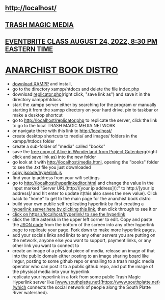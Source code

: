 ## [http://localhost/](http://localhost/)

## [TRASH MAGIC MEDIA](https://github.com/LafeLabs/trashmagicmedia/blob/main/README.md)

## [EVENTBRITE CLASS AUGUST 24, 2022, 8:30 PM EASTERN TIME](https://www.eventbrite.com/e/anarchist-book-distro-on-the-trash-magic-network-tickets-405907990727)

# [ANARCHIST BOOK DISTRO](https://github.com/LafeLabs/trashmagicmedia/blob/main/anarchistbookdistro/README.md)

- [download XAMPP](https://www.apachefriends.org/index.html) and install, 
- go to the directory xampp/htdocs and delete the file index.php
- download [replicator.php](https://raw.githubusercontent.com/LafeLabs/trashmagicmedia/main/replicator.php)(right click, "save link as") and save it in the directory xampp/htdocs
- start the xampp server either by searching for the program or manually starting it from the xampp directory on your hard drive. pin to taskbar or make a desktop shortcut
- go to [http://localhost/replicator.php](http://localhost/replicator.php) to replicate the server, click the link to go to the local TRASH MAGIC MEDIA NETWORK
- or navigate there with this link to [http://localhost/](http://localhost/)
- create desktop shortcuts to media/ and images/ folders in the xampp/htdocs folder
- create a sub-folder of "media" called "books"
- save the [free copy of Alice in Wonderland from Project Gutenberg](https://www.gutenberg.org/files/11/11-0.txt)(right click and save link as) into the new folder
- go look at it with [http://localhost/media.html](http://localhost/media.html), opening the "books" folder to see the .txt file you just downloaded
- [copy jscode/hyperlink.js](http://localhost/copy.php?from=https://raw.githubusercontent.com/LafeLabs/trashmagicmedia/main/anarchistbookdistro/jscode/hyperlink.js&to=jscode/hyperlink.js)
- find your ip address from your wifi settings 
- go to [http://localhost/hyperlinkeditor.html](http://localhost/hyperlinkeditor.html) and change the value in the input marked "Server URL(http://[your ip address]/):" to http://[your ip address]/ and hit enter to update it(this also saves the new value). Click back to "home" to get to the main page for the anarchist book distro
- build your own public self replicating hyperlink by first creating a [hyperlink server here by clicking this link](http://localhost/hyperlink/replicator.php), then click through to see it or
 - [click on https://localhost/hyperlink/ to see the hyperlink](https://localhost/hyperlink/) 
 - click the little asterisk in the upper left corner to edit.  Copy and paste the [JSON code](http://localhost/jscode/hyperlink.js) from the bottom of the screen into any other hyperlink page to replicate your page.  [Fork down](http://localhost/hyperlink/fork.html) to make more hyperlink pages. 
 - add your socials links and links to any other servers you are putting on the network, anyone else you want to support, payment links, or any other link you want to connect to
 - create an image of a physical piece of media, release an image of that into the public domain either posting to an image sharing board like imgur, posting to some github repo or emailing to a trash magic media operator who can post it to a public github repo, and put the image of the physical media into your hyperlink
 - replicate your hyperlink in a fork from some public Trash Magic Hyperlink server like [www.southplatte.net](https://www.southplatte.net)(which connects the social network of people along the South Platte River watershed).  